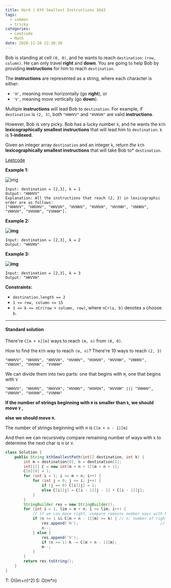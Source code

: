 ```yaml
---
title: Hard | Kth Smallest Instructions 1643
tags:
  - common
  - tricky
categories:
  - Leetcode
  - Math
date: 2020-11-26 22:30:30
---
```


Bob is standing at cell `(0, 0)`, and he wants to reach `destination`: `(row, column)`. He can only travel **right** and **down**. You are going to help Bob by providing **instructions** for him to reach `destination`.

The **instructions** are represented as a string, where each character is either:

- `'H'`, meaning move horizontally (go **right**), or
- `'V'`, meaning move vertically (go **down**).

Multiple **instructions** will lead Bob to `destination`. For example, if `destination` is `(2, 3)`, both `"HHHVV"` and `"HVHVH"` are valid **instructions**.

However, Bob is very picky. Bob has a lucky number `k`, and he wants the `kth` **lexicographically smallest instructions** that will lead him to `destination`. `k` is **1-indexed**.

Given an integer array `destination` and an integer `k`, return *the* `kth` **lexicographically smallest instructions** that will take Bob to* `destination`.

[Leetcode](https://leetcode.com/problems/kth-smallest-instructions/)

<!--more-->

**Example 1:**

![img](https://assets.leetcode.com/uploads/2020/10/12/ex1.png)

```
Input: destination = [2,3], k = 1
Output: "HHHVV"
Explanation: All the instructions that reach (2, 3) in lexicographic order are as follows:
["HHHVV", "HHVHV", "HHVVH", "HVHHV", "HVHVH", "HVVHH", "VHHHV", "VHHVH", "VHVHH", "VVHHH"].
```

**Example 2:**

**![img](https://assets.leetcode.com/uploads/2020/10/12/ex2.png)**

```
Input: destination = [2,3], k = 2
Output: "HHVHV"
```

**Example 3:**

**![img](https://assets.leetcode.com/uploads/2020/10/12/ex3.png)**

```
Input: destination = [2,3], k = 3
Output: "HHVVH"
```

**Constraints:**

- `destination.length == 2`
- `1 <= row, column <= 15`
- `1 <= k <= nCr(row + column, row)`, where `nCr(a, b)` denotes `a` choose `b`.

---

#### Standard solution  

There're `C[m + n][m]` ways to reach `(m, n)` from `(0, 0)`.

How to find the `Kth` way to reach `(m, n)`? There're 10 ways to reach `(2, 3)`

`"HHHVV", "HHVHV", "HHVVH", "HVHHV", "HVHVH", "HVVHH", "VHHHV", "VHHVH", "VHVHH", "VVHHH"`

We can divide them into two parts: one that begins with `H`, one that begins with `V`

`"HHHVV", "HHVHV", "HHVVH", "HVHHV", "HVHVH", "HVVHH" ||| "VHHHV", "VHHVH", "VHVHH", "VVHHH"`

**If the number of strings beginning with `H` is smaller than `k`, we should move `V` ,**

**else we should move `H`.**

The number of strings beginning with `H` is `C[m + n - 1][m]`

And then we can recursively compare remaining number of ways with `k` to determine the next char is `H` or `V`.

```java
class Solution {
    public String kthSmallestPath(int[] destination, int k) {
        int m = destination[0], n = destination[1];
        int[][] C = new int[m + n + 1][m + n + 1];
        C[0][0] = 1;
        for (int i = 1; i <= m + n; i++) {
            for (int j = 0; j <= i; j++) {
                if (j == 0) C[i][j] = 1;
                else C[i][j] = C[i - 1][j - 1] + C[i - 1][j];
            }
        }
        StringBuilder res = new StringBuilder();
        for (int i = 1, lim = m + n; i <= lim; i++) {
          	// if we can move right, compare remains number ways with k
            if (n >= 1 && C[m + n - 1][m] >= k) { // n: number of right moves
                res.append('H');									// m: number of down moves
                n--;
            } else {
                res.append('V');
                if (n >= 1) k -= C[m + n - 1][m];
                m--;
            }
        }
        return res.toString();
    }
}
```

T: O((m+n)^2)		S: O(m\*n)